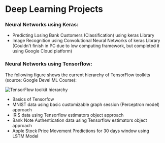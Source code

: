 # Deep Learning Projects

### Neural Networks using Keras:
* Predicting Losing Bank Customers (Classification) using keras Library 
* Image Recognition using Convolutional Neural Networks of keras Library (Couldn't finish in PC due to low computing framework, but completed it using Google Cloud platform)

### Neural Networks using Tensorflow: 
The following figure shows the current hierarchy of TensorFlow toolkits (source: Google Devel ML Course):

![TensorFlow toolkit hierarchy](https://developers.google.com/machine-learning/crash-course/images/TFHierarchy.svg)

* Basics of Tensorfow
* MNIST data using basic customizable graph session (Perceptron model) approach
* IRIS data using Tensorflow estimators object approach
* Bank Note Authentication data using Tensorflow estimators object approach
* Apple Stock Price Movement Predictions for 30 days window using LSTM Model
